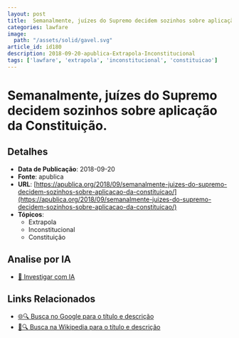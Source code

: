 ```yaml
---
layout: post
title:  Semanalmente, juízes do Supremo decidem sozinhos sobre aplicação da Constituição.
categories: lawfare
image: 
  path: "/assets/solid/gavel.svg"
article_id: id180
description: 2018-09-20-apublica-Extrapola-Inconstitucional
tags: ['lawfare', 'extrapola', 'inconstitucional', 'constituicao']
---
```


# Semanalmente, juízes do Supremo decidem sozinhos sobre aplicação da Constituição.

## Detalhes
- **Data de Publicação**: 2018-09-20
- **Fonte**: apublica
- **URL**: [https://apublica.org/2018/09/semanalmente-juizes-do-supremo-decidem-sozinhos-sobre-aplicacao-da-constituicao/](https://apublica.org/2018/09/semanalmente-juizes-do-supremo-decidem-sozinhos-sobre-aplicacao-da-constituicao/)
- **Tópicos**:
  - Extrapola
  - Inconstitucional
  - Constituição

## Analise por IA
- [🤖 Investigar com IA](https://www.perplexity.ai/search?q=%22not%C3%ADcia%20artigo%20Brasil%22%20Semanalmente%2C%20ju%C3%ADzes%20do%20Supremo%20decidem%20sozinhos%20sobre%20aplica%C3%A7%C3%A3o%20da%20Constitui%C3%A7%C3%A3o.%20apublica%202018-09-20)

## Links Relacionados
- [🌐🔍 Busca no Google para o título e descrição](https://www.google.com/search?q=%22not%C3%ADcia%20artigo%20Brasil%22%20Semanalmente%2C%20ju%C3%ADzes%20do%20Supremo%20decidem%20sozinhos%20sobre%20aplica%C3%A7%C3%A3o%20da%20Constitui%C3%A7%C3%A3o.%20apublica%202018-09-20)
- [📖🔍 Busca na Wikipedia para o título e descrição](https://pt.wikipedia.org/w/index.php?search=%22not%C3%ADcia%20artigo%20Brasil%22%20Semanalmente%2C%20ju%C3%ADzes%20do%20Supremo%20decidem%20sozinhos%20sobre%20aplica%C3%A7%C3%A3o%20da%20Constitui%C3%A7%C3%A3o.%20apublica%202018-09-20)

